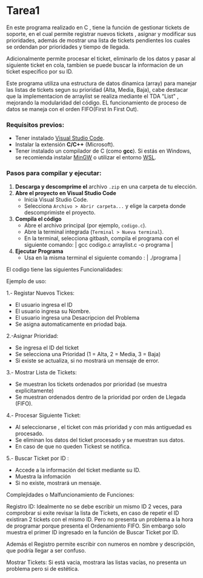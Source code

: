 # Tarea1

En este programa realizado en C , tiene la función de gestionar tickets de soporte, en el cual permite registrar nuevos tickets , asignar y modificar sus prioridades, además de mostrar una lista de tickets pendientes los cuales se ordendan por prioridades y tiempo de llegada.

Adicionalmente permite procesar el ticket, eliminarlo de los datos y pasar al siguiente ticket en cola, tambien se puede buscar la informacion de un ticket especifico por su ID.

Este programa utiliza una estructura de datos dinamica (array) para manejar las listas de tickets segun su prioridad (Alta, Media, Baja), cabe destacar que la implementacion de arraylist se realiza mediante el TDA "List" , mejorando la modularidad del código. EL funcionamiento de proceso de datos se maneja con el orden FIFO(First In First Out).

### Requisitos previos:

- Tener instalado [Visual Studio Code](https://code.visualstudio.com/).
- Instalar la extensión **C/C++** (Microsoft).
- Tener instalado un compilador de C (como **gcc**). Si estás en Windows, se recomienda instalar [MinGW](https://www.mingw-w64.org/) o utilizar el entorno [WSL](https://learn.microsoft.com/en-us/windows/wsl/).

### Pasos para compilar y ejecutar:

1. **Descarga y descomprime el** archivo `.zip` en una carpeta de tu elección.
2. **Abre el proyecto en Visual Studio Code**
    - Inicia Visual Studio Code.
    - Selecciona `Archivo > Abrir carpeta...` y elige la carpeta donde descomprimiste el proyecto.
3. **Compila el código**
    - Abre el archivo principal (por ejemplo, `codigo.c`).
    - Abre la terminal integrada (`Terminal > Nueva terminal`).
    - En la terminal, selecciona gitbash, compila el programa con el siguiente comando:
      | gcc codigo.c arraylist.c -o programa |
4. **Ejecutar Programa**
    - Usa en la misma terminal el siguiente comando : | ./programa |



El codigo tiene las siguientes Funcionalidades:

Ejemplo de uso:

1.- Registar Nuevos Tickes:
* El usuario ingresa el ID
* El usuario ingresa su Nombre.
* El usuario ingresa una Desacripcion del Problema
* Se asigna automaticamente en priodad baja.

2.-Asignar Prioridad:
* Se ingresa el ID del ticket
* Se selecciona una Prioridad (1 = Alta, 2 = Media, 3 = Baja)
* Si existe se actualiza, si no mostrará un mensaje de error.

3.- Mostrar Lista de Tickets:
* Se muestran los tickets ordenados por prioridad (se muestra explicitamente)
* Se muestran ordenados dentro de la prioridad por orden de Llegada (FIFO).

4.- Procesar Siguiente Ticket:
* Al seleccionarse , el ticket con más prioridad y con más antiguedad es procesado.
* Se eliminan los datos del ticket procesado y se muestran sus datos.
* En caso de que no queden Tickest se notifica.

5.- Buscar Ticket por ID :
* Accede a la información del ticket mediante su ID.
* Muestra la infomación
* Si no existe, mostrará un mensaje.

Complejidades o Malfuncionamiento de Funciones:

Registro ID: Idealmente no se debe escribir un mismo ID 2 veces, para comprobrar si exite revisar la lista de Tickets, en caso de repetir el ID existiran 2 tickets con el mismo ID. Pero no presenta un problema a la hora de programar porque presenta el Ordenamiento FIFO. Sin embargo solo muestra el primer ID ingresado en la función de Buscar Ticket por ID.

Además el Registro permite escribir con numeros en nombre y descripción, que podría llegar a ser confuso.

Mostrar Tickets: Si está vacia, mostrara las listas vacías, no presenta un problema pero si de estética.


